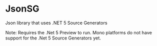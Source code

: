 # JsonSG
Json library that uses .NET 5 Source Generators

Note: Requires the .Net 5 Preview to run. Mono platforms do not have support for the .Net 5 Source Generators yet.
